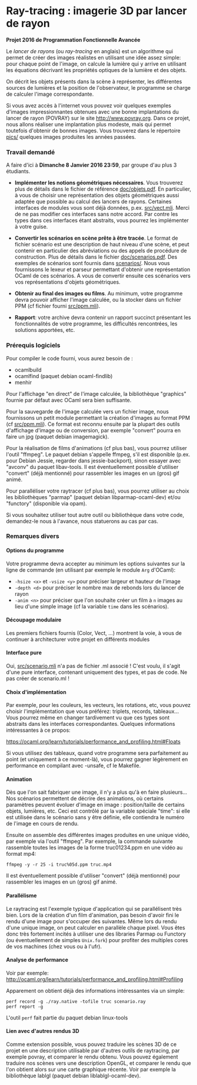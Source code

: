 Ray-tracing : imagerie 3D par lancer de rayon
=============================================

**Projet 2016 de Programmation Fonctionnelle Avancée**

Le *lancer de rayons* (ou *ray-tracing* en anglais) est un algorithme
qui permet de créer des images réalistes en utilisant une idée assez
simple: pour chaque point de l'image, on calcule la lumière qui y
arrive en utilisant les équations décrivant les propriétés optiques de
la lumière et des objets.

On décrit les objets présents dans la scène à représenter, les
différentes sources de lumières et la position de l'observateur, le
programme se charge de calculer l'image correspondante.

Si vous avez accès à l'internet vous pouvez voir quelques exemples
d'images impressionnantes obtenues avec une bonne implantations du
lancer de rayon (POVRAY) sur le site http://www.povray.org. Dans ce
projet, nous allons réaliser une implantation plus modeste, mais qui
permet toutefois d'obtenir de bonnes images. Vous trouverez dans le
répertoire [pics/](pics/) quelques images produites les années passées.

### Travail demandé ###

A faire d'ici à **Dimanche 8 Janvier 2016 23:59**, par groupe d'au plus 3 étudiants.

* **Implémenter les notions géométriques nécessaires**. Vous trouverez
  plus de détails dans le fichier de référence [doc/objets.pdf](doc/objets.pdf).
  En particulier, à vous de choisir une représentation des objets
  géométriques aussi adaptée que possible au calcul des lancers de
  rayons. Certaines interfaces de modules vous sont déjà données, p.ex.
  [src/vect.mli](src/vect.mli). Merci de ne pas modifier ces interfaces sans
  notre accord. Par contre les types dans ces interfaces étant abstraits,
  vous pourrez les implémenter à votre guise.

* **Convertir les scénarios en scène prête à être tracée**. Le format
  de fichier scénario est une description de haut niveau d'une scène,
  et peut contenir en particulier des abréviations ou des appels
  de procédure de construction. Plus de détails dans le fichier
  [doc/scenarios.pdf](doc/scenarios.pdf). Des exemples de scénarios
  sont fournis dans [scenarios/](scenarios/). Nous vous fournissons
  le lexeur et parseur permettant d'obtenir une représentation OCaml
  de ces scénarios. A vous de convertir ensuite ces scénarios
  vers vos représentations d'objets géométriques.

* **Obtenir au final des images ou films**. Au minimum, votre programme devra
  pouvoir afficher l'image calculée, ou la stocker dans un fichier PPM
  (cf fichier fourni [src/ppm.mli](src/ppm.mli)).

* **Rapport**: votre archive devra contenir un rapport succinct présentant
  les fonctionnalités de votre programme, les difficultés rencontrées,
  les solutions apportées, etc.


### Prérequis logiciels ###

Pour compiler le code fourni, vous aurez besoin de :

* ocamlbuild
* ocamlfind (paquet debian ocaml-findlib)
* menhir

Pour l'affichage "en direct" de l'image calculée, la bibliothèque
"graphics" fournie par défaut avec OCaml sera bien suffisante.

Pour la sauvegarde de l'image calculée vers un fichier image,
nous fournissons un petit module permettant la création d'images
au format PPM (cf [src/ppm.mli](src/ppm.mli)). Ce format est reconnu ensuite
par la plupart des outils d'affichage d'image ou de conversion,
par exemple "convert" pourra en faire un jpg (paquet debian imagemagick).

Pour la réalisation de films d'animations (cf plus bas), vous pourrez
utiliser l'outil "ffmpeg". Le paquet debian s'appelle ffmpeg, s'il est
disponible (p.ex. pour Debian Jessie, regarder dans jessie-backport),
sinon essayer avec "avconv" du paquet libav-tools.
Il est éventuellement possible d'utiliser "convert" (déjà mentionné)
pour rassembler les images en un (gros) gif animé.

Pour paralléliser votre raytracer (cf plus bas), vous pourrez utiliser
au choix les bibliothèques "parmap" (paquet debian libparmap-ocaml-dev)
et/ou "functory" (disponible via opam).

Si vous souhaitez utiliser tout autre outil ou bibliothèque dans votre
code, demandez-le nous à l'avance, nous statuerons au cas par cas.


### Remarques divers ###

#### Options du programme ####

Votre programme devra accepter au minimum les options suivantes sur
la ligne de commande (en utilisant par exemple le module `Arg` d'OCaml):

 * `-hsize <x>` et `-vsize <y>` pour préciser largeur et hauteur de l'image
 * `-depth <d>` pour préciser le nombre max de rebonds lors du lancer de rayon
 * `-anim <n>` pour préciser que l'on souhaite créer un film à `n` images
   au lieu d'une simple image (cf la variable `time` dans les scénarios).

#### Découpage modulaire ####

Les premiers fichiers fournis (Color, Vect, ...) montrent la voie, à
vous de continuer à architecturer votre projet en différents modules

#### Interface pure ####

Oui, [src/scenario.mli](src/scenario.mli) n'a pas de fichier .ml associé !
C'est voulu, il s'agit d'une pure interface, contenant uniquement des types,
et pas de code. Ne pas créer de scenario.ml !

#### Choix d'implémentation ####

Par exemple, pour les couleurs, les vecteurs, les rotations, etc,
vous pouvez choisir l'implémentation que vous préférez: triplets,
records, tableaux... Vous pourrez même en changer tardivement vu que
ces types sont abstraits dans les interfaces correspondantes.
Quelques informations intéressantes à ce propos:

https://ocaml.org/learn/tutorials/performance_and_profiling.html#Floats

Si vous utilisez des tableaux, quand votre programme sera parfaitement
au point (et uniquement à ce moment-là), vous pourrez gagner
légèrement en performance en compilant avec -unsafe, cf le Makefile.

#### Animation ####

Dès que l'on sait fabriquer une image, il n'y a plus qu'à en faire
plusieurs... Nos scénarios permettent de décrire des animations, où
certains paramètres peuvent évoluer d'image en image : position/taille
de certains objets, lumières, etc. Ceci est contrôlé par la variable
spéciale "time": si elle est utilisée dans le scénario sans y être
définie, elle contiendra le numéro de l'image en cours de rendu.

Ensuite on assemble des différentes images produites en une unique
vidéo, par exemple via l'outil "ffmpeg".  Par exemple, la commande
suivante rassemble toutes les images de la forme truc01234.ppm en une
vidéo au format mp4:

```
ffmpeg -y -r 25 -i truc%05d.ppm truc.mp4
```

Il est éventuellement possible d'utiliser "convert" (déjà mentionné)
pour rassembler les images en un (gros) gif animé.

#### Parallélisme ####

Le raytracing est l'exemple typique d'application qui se parallélisent
très bien. Lors de la création d'un film d'animation, pas besoin d'avoir
fini le rendu d'une image pour s'occuper des suivantes. Même lors
du rendu d'une unique image, on peut calculer en parallèle chaque pixel.
Vous êtes donc très fortement incités à utiliser une des libraries
Parmap ou Functory (ou éventuellement de simples `Unix.fork`) pour
profiter des multiples cores de vos machines (chez vous ou à l'ufr).


#### Analyse de performance ####

Voir par exemple: http://ocaml.org/learn/tutorials/performance_and_profiling.html#Profiling

Apparement on obtient déjà des informations intéressantes via un simple:

```
perf record -g ./ray.native -tofile truc scenario.ray
perf report -g
```

L'outil `perf` fait partie du paquet debian linux-tools

#### Lien avec d'autres rendus 3D ####

Comme extension possible, vous pouvez traduire les scènes 3D
de ce projet en une description utilisable par d'autres outils
de raytracing, par exemple povray, et comparer le rendu obtenu.
Vous pouvez également traduire nos scènes vers une description
OpenGL, et comparer le rendu que l'on obtient alors sur une carte
graphique récente. Voir par exemple la bibliothèque lablgl
(paquet debian liblablgl-ocaml-dev).